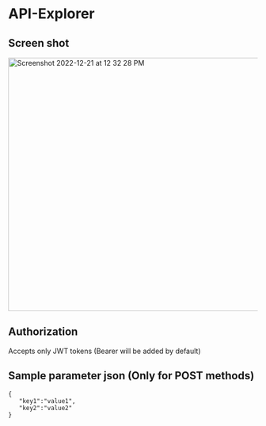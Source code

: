 # API-Explorer

## Screen shot
<img width="512" alt="Screenshot 2022-12-21 at 12 32 28 PM" src="https://user-images.githubusercontent.com/4518393/208841846-a9a00da4-cb19-4b80-8b4f-426b5f11a7b4.png">

## Authorization

Accepts only JWT tokens (Bearer will be added by default)

## Sample parameter json (Only for POST methods)

```
{
   "key1":"value1",
   "key2":"value2"
}
```
